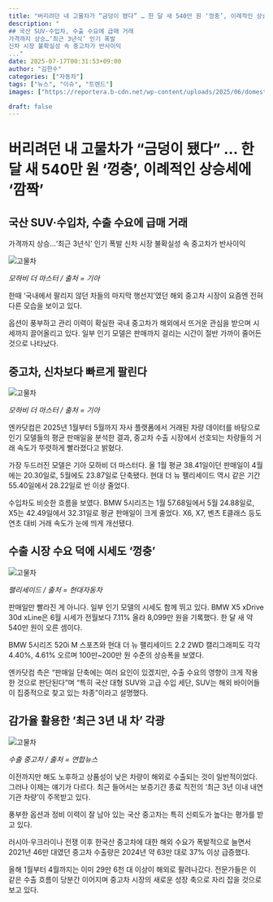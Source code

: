 ```yaml
---
title: "버리려던 내 고물차가 “금덩이 됐다” … 한 달 새 540만 원 ‘껑충’, 이례적인 상승세에 ‘깜짝’"
description: "
## 국산 SUV·수입차, 수출 수요에 급매 거래
가격까지 상승…‘최근 3년식’ 인기 폭발
신차 시장 불확실성 속 중고차가 반사이익
..."
date: 2025-07-17T00:31:53+09:00
author: "김한수"
categories: ["자동차"]
tags: ["뉴스", "이슈", "트렌드"]
images: ["https://reportera.b-cdn.net/wp-content/uploads/2025/06/domestic-used-car-exports-1024x576.jpg"]

draft: false
---
```


# 버리려던 내 고물차가 “금덩이 됐다” … 한 달 새 540만 원 ‘껑충’, 이례적인 상승세에 ‘깜짝’


## 국산 SUV·수입차, 수출 수요에 급매 거래
가격까지 상승…‘최근 3년식’ 인기 폭발
신차 시장 불확실성 속 중고차가 반사이익


![고물차](https://reportera.b-cdn.net/wp-content/uploads/2025/06/domestic-used-car-exports-1024x576.jpg)

*모하비 더 마스터 / 출처 = 기아*

한때 ‘국내에서 팔리지 않던 차들의 마지막 행선지’였던 해외 중고차 시장이 요즘엔 전혀 다른 모습을 보이고 있다.

옵션이 풍부하고 관리 이력이 확실한 국내 중고차가 해외에서 뜨거운 관심을 받으며 시세까지 끌어올리고 있다. 일부 인기 모델은 판매까지 걸리는 시간이 절반 가까이 줄어든 것으로 나타났다.


## 중고차, 신차보다 빠르게 팔린다


![고물차](https://reportera.b-cdn.net/wp-content/uploads/2025/06/기아-모하비-더-마스터-1024x600.jpg)

*모하비 더 마스터 / 출처 = 기아*

엔카닷컴은 2025년 1월부터 5월까지 자사 플랫폼에서 거래된 차량 데이터를 바탕으로 인기 모델들의 평균 판매일을 분석한 결과, 중고차 수출 시장에서 선호되는 차량들의 거래 속도가 뚜렷하게 빨라졌다고 밝혔다.

가장 두드러진 모델은 기아 모하비 더 마스터다. 올 1월 평균 38.41일이던 판매일이 4월에는 20.30일로, 5월에도 23.87일로 단축됐다. 현대 더 뉴 팰리세이드 역시 같은 기간 55.40일에서 28.22일로 반 이상 줄었다.

수입차도 비슷한 흐름을 보였다. BMW 5시리즈는 1월 57.68일에서 5월 24.88일로, X5는 42.49일에서 32.31일로 평균 판매일이 크게 줄었다. X6, X7, 벤츠 E클래스 등도 연초 대비 거래 속도가 눈에 띄게 개선됐다.


## 수출 시장 수요 덕에 시세도 ‘껑충’


![고물차](https://reportera.b-cdn.net/wp-content/uploads/2025/06/PALISADE-1024x768.jpg)

*팰리세이드 / 출처 = 현대자동차*

판매일만 빨라진 게 아니다. 일부 인기 모델의 시세도 함께 뛰고 있다. BMW X5 xDrive 30d xLine은 6월 시세가 전월보다 7.11% 올라 8,099만 원을 기록했다. 한 달 새 약 540만 원이 오른 셈이다.

BMW 5시리즈 520i M 스포츠와 현대 더 뉴 팰리세이드 2.2 2WD 캘리그래피도 각각 4.40%, 4.61% 오르며 100만~200만 원 수준의 상승폭을 보였다.

엔카닷컴 측은 “판매일 단축에는 여러 요인이 있겠지만, 수출 수요의 영향이 크게 작용한 것으로 판단된다”며 “특히 국산 대형 SUV와 고급 수입 세단, SUV는 해외 바이어들이 집중적으로 찾고 있는 차종”이라고 설명했다.


## 감가율 활용한 ‘최근 3년 내 차’ 각광


![고물차](https://reportera.b-cdn.net/wp-content/uploads/2025/06/중고차-수출-1-1024x563.jpg)

*수출 중고차 / 출처 = 연합뉴스*

이전까지만 해도 노후하고 상품성이 낮은 차량이 해외로 수출되는 것이 일반적이었다. 그러나 이제는 얘기가 다르다. 최근 들어서는 보증기간 종료 직전의 ‘최근 3년 이내 내연기관 차량’이 주목받고 있다.

풍부한 옵션과 정비 이력이 잘 남아 있는 국산 중고차는 특히 신뢰도가 높다는 평가를 받고 있다.

러시아·우크라이나 전쟁 이후 한국산 중고차에 대한 해외 수요가 폭발적으로 늘면서 2021년 46만 대였던 중고차 수출량은 2024년 약 63만 대로 37% 이상 급증했다.

올해 1월부터 4월까지는 이미 29만 6천 대 이상이 해외로 팔려나갔다. 전문가들은 이 같은 수출 흐름이 당분간 이어지며 중고차 시장의 새로운 성장 축으로 자리 잡을 것으로 보고 있다.
